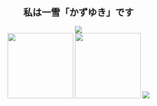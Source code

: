 <h2 align="center">私は一雪「かずゆき」です</h2>
<div align="center">
  <img src= "https://www.codewars.com/users/kazuyuki/badges/small">
</div>
<div align="center">
  <img src= "https://github-readme-stats.vercel.app/api/top-langs/?username=kazuyuki07" height="150"/>
  <img src= "https://github-readme-stats.vercel.app/api?username=kazuyuki07&show_icons=true&theme=merko" height="150"/>
  <img src="https://quotes-github-readme.vercel.app/api?type=horizontal&theme=algolia&quote=夢がなかったですから、生活が無理でした。&author=一雪"/>
</div>
